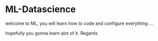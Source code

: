 # ML-Datascience

welcome to ML, you will learn how to code and configure everything ...

hopefully you gonna learn alot of it. Regards
